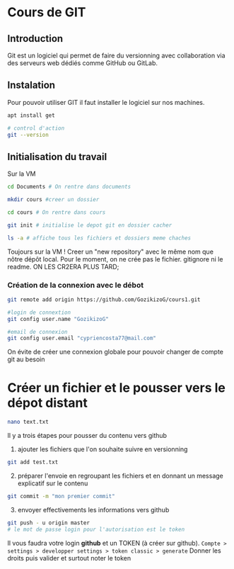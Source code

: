 # Cours de GIT

## Introduction

Git est un logiciel qui permet de faire du versionning avec collaboration via des serveurs web dédiés comme GitHub ou GitLab.

## Instalation

Pour pouvoir utiliser GIT il faut installer le logiciel sur nos machines.

```bash
apt install get

# control d'action
git --version
```

## Initialisation du travail

Sur la VM
```bash
cd Documents # On rentre dans documents

mkdir cours #creer un dossier

cd cours # On rentre dans cours

git init # initialise le depot git en dossier cacher

ls -a # affiche tous les fichiers et dossiers meme chaches
```

Toujours sur la VM !
Creer un "new repository" avec le même nom que nôtre dépôt local.
Pour le moment, on ne crée pas le fichier.
gitignore ni le readme. ON LES CR2ERA PLUS TARD;

### Création de la connexion avec le débot

```bash
git remote add origin https://github.com/GozikizoG/cours1.git

#login de connextion
git config user.name "GozikizoG"

#email de connexion
git config user.email "cypriencosta77@mail.com"

```
On évite de créer une connexion globale pour pouvoir changer de compte git au besoin

# Créer un fichier et le pousser vers le dépot distant

```bash 
nano text.txt
```


Il y a trois étapes pour pousser du contenu vers github

1. ajouter les fichiers que l'on souhaite suivre en versionning
```bash
git add test.txt
```

2. préparer l'envoie en regroupant les fichiers et en donnant un message explicatif sur le contenu
```bash
git commit -m "mon premier commit"
```

3. envoyer effectivements les informations vers github
```bash
git push - u origin master
# le mot de passe login pour l'autorisation est le token
```

Il vous faudra votre login **github** et un TOKEN (à créer sur github).
``Compte > settings > developper settings > token classic > generate``
Donner les droits puis valider et surtout noter le token
